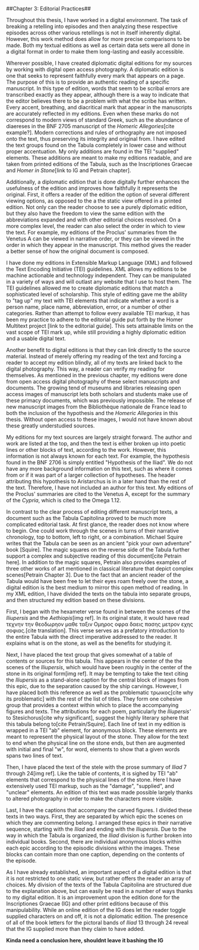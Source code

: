 ##Chapter 3: Editorial Practices##


Throughout this thesis, I have worked in a digital environment. The task of breaking a retelling into episodes and then analyzing these respective episodes across other various retellings is not in itself inherently digital. However, this work method does allow for more precise comparisons to be made. Both my textual editions as well as certain data sets were all done in a digital format in order to make them long-lasting and easily accessible. 

Wherever possible, I have created diplomatic digital editions for my sources by working with digital open access photography. A diplomatic edition is one that seeks to represent faithfully every mark that appears on a page. The purpose of this is to provide an authentic reading of a specific manuscript. In this type of edition, words that seem to be scribal errors are transcribed exactly as they appear, although there is a way to indicate that the editor believes there to be a problem with what the scribe has written. Every accent, breathing, and diacritical mark that appear in the manuscripts are accurately reflected in my editions. Even when these marks do not correspond to modern views of standard Greek, such as the abundance of diaereses in the BNF 2705 manuscript of the *Homeric Allegories*[cite example?]. Modern corrections and rules of orthography are not imposed onto the text, thus preserving its integrity and original from. I have edited the text groups found on the Tabula completely in lower case and without proper accentuation.  My only additions are found in the TEI "supplied" elements. These additions are meant to make my editions readable, and are taken from printed editions of the Tabula, such as the Inscriptiones Graecae and *Homer in Stone*[link to IG and Petrain chapter].

Additionally, a diplomatic edition that is done digitally further enhances the usefulness of the edition and improves how faithfully it represents the original. First, it offers a reader of the edition the option of several different viewing options, as opposed to the a the static view offered in a printed edition. Not only can the reader choose to see a purely diplomatic edition, but they also have the freedom to view the same edition with the abbreviations expanded and with other editorial choices resolved. On a more complex level, the reader can also select the order in which to view the text. For example, my editions of the Proclus' summaries from the Venetus A can be viewed in narrative order, or they can be viewed in the order in which they appear in the manuscript. This method gives the reader a better sense of how the original document is composed. 

I have done my editions in Extensible Markup Language (XML) and followed the Text Encoding Initiative (TEI) guidelines. XML allows my editions to be machine actionable and technology independent. They can be manipulated in a variety of ways and will outlast any website that I use to host them. The TEI guidelines allowed me to create diplomatic editions that match a sophisticated level of scholarship. This style of editing gave me the ability to "tag up" my text with TEI elements that indicate whether a word is a person name, place name, abbreviation, error, or a number of other categories. Rather than attempt to follow every available TEI markup, it has been my practice to adhere to the editorial guide put forth by the Homer Multitext project [link to the editorial guide]. This sets attainable limits on the vast scope of TEI mark up, while still providing a highly diplomatic edition and a usable digital text. 

Another benefit to digital editions is that they can link directly to the source material. Instead of merely offering my reading of the text and forcing a reader to accept my edition blindly, all of my texts are linked back to the digital photography. This way, a reader can verify my reading for themselves. As mentioned in the previous chapter, my editions were done from open access digital photography of these select manuscripts and documents. The growing tend of museums and libraries releasing open access images of manuscript lets both scholars and students make use of these primacy documents, which was previously impossible. The release of new manuscript images from the Bibliothèque nationale de France lead to both the  inclusion of the hypothesis and the *Homeric Allegories* in this thesis. Without open access to these images, I would not have known about these greatly understudied sources. 

My editions for my text sources are largely straight forward. The author and work are listed at the top, and then the text is either broken up into poetic lines or other blocks of text, according to the work. However, this information is not always known for each text. For example, the hypothesis found in the BNF 2706 is simply entitled "Hypothesis of the Iliad". We do not have any more background information on this text, such as where it comes from or if it was part of a larger collection of hypotheses. The header attributing this hypothesis to Aristarchus is in a later hand than the rest of the text. Therefore, I have not included an author for this text. My editions of the Proclus' summaries are cited to the Venetus A, except for the summary of the *Cypria*, which is cited to the Omega 1.12. 

In contrast to the clear process of editing different manuscript texts, a document such as the Tabula Capitolina proved to be much more complicated editorial task. At first glance, the reader does not know where to begin. One could work through the scenes in turns of their narrative chronology, top to bottom, left to right, or a combination. Michael Squire writes that the Tabula can be seen as an ancient "pick your own adventure" book [Squire]. The magic squares on the reverse side of the Tabula further support a complex and subjective reading of this document[cite Petrain here]. In addition to the magic squares, Petrain also provides examples of three other works of art mentioned in classical literature that depict complex scenes[Petrain Chapter 3]. Due to the fact that an ancient reader of the Tabula would have been free to let their eyes roam freely over the stone, a digital edition is the best medium to mirror this open method of reading. In my XML edition, I have divided the texts on the tabula into separate groups, and then structured my edition based on these divisions. 

First, I began with the hexameter verse found in between the scenes of the *Iliupersis* and the *Aethiopis*[img ref]. In its original state, it would have read τεχνην την θεοδωρηον μαθε ταξιν Ομηρος οφρα δαεις πασης μετρον εχης σοφιας.[cite translation]. This verse serves as a prefatory introduction to the entire Tabula with the direct imperative addressed to the reader. It explains what is on the stone, as well as the benefits for studying it. 

Next, I have placed the text group that gives somewhat of a table of contents or sources for this tabula. This appears in the center of the the scenes of the *Iliupersis*, which would have been roughly in the center of the stone in its original form[img ref]. It may be tempting to take the text citing the *Iliupersis* as a stand-alone caption for the central block of images from this epic, due to the separation caused by the ship carvings. However, I have placed both this reference as well as the problematic τρωικος[cite why its problematic] with the rest of the list of titles. They form one cohesive group that provides a context within which to place the accompanying figures and texts. The attributions for each poem, particularly the *Iliupersis'* to Stesichorus[cite why significant], suggest the highly literary sphere that this tabula belong to[cite Petrain/Squire]. Each line of text in my edition is wrapped in a TEI "ab" element, for anonymous block. These elements are meant to represent the physical layout of the stone. They allow for the text to end when the physical line on the stone ends, but then are augmented with initial and final "w", for word, elements to show that a given words spans two lines of text.

Then, I have placed the text of the stele with the prose summary of *Iliad* 7 through 24[img ref]. Like the table of contents, it is sighed by TEI "ab" elements that correspond to the physical lines of the stone. Here I have extensively used TEI markup, such as the "damage", "supplied", and "unclear" elements. An edition of this text was made possible largely thanks to altered photography in order to make the characters more visible. 

Last, I have the captions that accompany the carved figures. I divided these texts in two ways. First, they are separated by which epic the scenes on which they are commenting belong. I arranged these epics in their narrative sequence, starting with the *Iliad* and ending with the *Iliupersis*. Due to the way in which the Tabula is organized, the *Iliad* division is further broken into individual books. Second, there are individual anonymous blocks within each epic according to the episodic divisions within the images. These blocks can contain more than one caption, depending on the contents of the episode. 

As I have already established, an important aspect of a digital edition is that it is not restricted to one static view, but rather offers the reader an array of choices. My division of the texts of the Tabula Capitolina are structured due to the explanation above, but can easily be read in a number of ways thanks to my digital edition. It is an improvement upon the edition done for the Inscriptiones Graecae (IG) and other print editions because of this manipulability. While an online edition of the IG does let the reader toggle supplied characters on and off, it is not a diplomatic edition. The presence of all of the book letters for the pictoral bands of *Iliad* 13 through 24 reveal that the IG supplied more than they claim to have added. 

**Kinda need a conclusion here, shouldnt leave it bashing the IG**